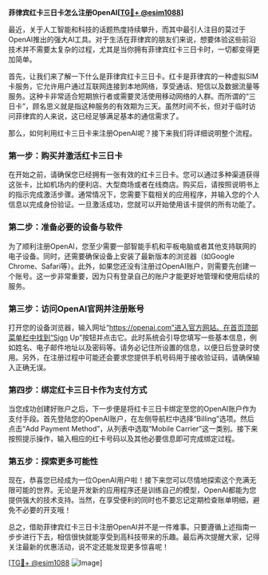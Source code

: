 **菲律宾红卡三日卡怎么注册OpenAI[[TG💪+ @esim1088](https://t.me/s/esim1088)]**

最近，关于人工智能和科技的话题热度持续攀升，而其中最引人注目的莫过于OpenAI推出的强大AI工具。对于生活在菲律宾的朋友们来说，想要体验这些前沿技术并不需要太复杂的过程，尤其是当你拥有菲律宾红卡三日卡时，一切都变得更加简单。

首先，让我们来了解一下什么是菲律宾红卡三日卡。红卡是菲律宾的一种虚拟SIM卡服务，它允许用户通过互联网连接到本地网络，享受通话、短信以及数据流量等服务。这种卡非常适合短期旅行者或需要灵活使用移动网络的人群。而所谓的“三日卡”，顾名思义就是指这种服务的有效期为三天。虽然时间不长，但对于临时访问菲律宾的人来说，这已经足够满足基本的通信需求了。

那么，如何利用红卡三日卡来注册OpenAI呢？接下来我们将详细说明整个流程。

### 第一步：购买并激活红卡三日卡

在开始之前，请确保您已经拥有一张有效的红卡三日卡。您可以通过多种渠道获得这张卡，比如机场内的便利店、大型商场或者在线商店。购买后，请按照说明书上的指示完成激活步骤。通常情况下，您需要下载相关的应用程序，并输入您的个人信息以完成身份验证。一旦激活成功，您就可以开始使用该卡提供的所有功能了。

### 第二步：准备必要的设备与软件

为了顺利注册OpenAI，您至少需要一部智能手机和平板电脑或者其他支持联网的电子设备。同时，还需要确保设备上安装了最新版本的浏览器（如Google Chrome、Safari等）。此外，如果您还没有注册过OpenAI账户，则需要先创建一个账号。这一步非常重要，因为只有登录自己的账户才能更好地管理和使用后续的服务。

### 第三步：访问OpenAI官网并注册账号

打开您的设备浏览器，输入网址“https://openai.com”进入官方网站。在首页顶部菜单栏中找到“Sign Up”按钮并点击它。此时系统会引导您填写一些基本信息，例如姓名、电子邮件地址以及密码等。请务必记住所设置的信息，以便日后登录时使用。另外，在注册过程中可能还会要求您提供手机号码用于接收验证码，请确保输入正确无误。

### 第四步：绑定红卡三日卡作为支付方式

当您成功创建好账户之后，下一步便是将红卡三日卡绑定至您的OpenAI账户作为支付手段。首先登陆您的OpenAI账户，在左侧导航栏中选择“Billing”选项。然后点击“Add Payment Method”，从列表中选取“Mobile Carrier”这一类别。接下来按照提示操作，输入相应的红卡号码以及其他必要信息即可完成绑定过程。

### 第五步：探索更多可能性

现在，恭喜您已经成为一位OpenAI用户啦！接下来您可以尽情地探索这个充满无限可能的世界。无论是开发新的应用程序还是训练自己的模型，OpenAI都能为您提供强大的技术支持。当然，在享受便利的同时也不要忘记定期检查账单明细，避免不必要的开支哦！

总之，借助菲律宾红卡三日卡注册OpenAI并不是一件难事。只要遵循上述指南一步步进行下去，相信很快就能享受到高科技带来的乐趣。最后再次提醒大家，记得关注最新的优惠活动，说不定还能发现更多惊喜呢！

[[TG💪+ @esim1088](https://t.me/s/esim1088) ![Image](https://i.postimg.cc/4NQfJmqS/Snipaste-2025-05-13-00-14-12.png)]